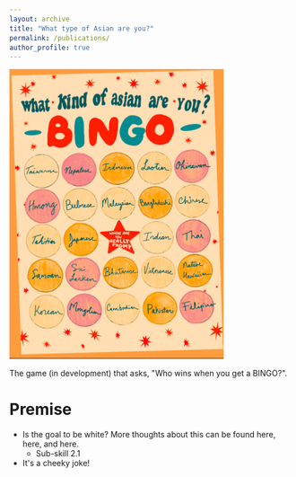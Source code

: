 ```yaml
---
layout: archive
title: "What type of Asian are you?"
permalink: /publications/
author_profile: true
---
```


![pic.png](https://raw.githubusercontent.com/lettvi/lettvi.github.io/master/files/resized2.png)

The game (in development) that asks, "Who wins when you get a BINGO?".

Premise
======
* Is the goal to be white? More thoughts about this can be found here, here, and here. 
  * Sub-skill 2.1
* It's a cheeky joke! 
